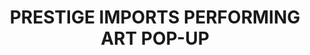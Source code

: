 ---
title: "PRESTIGE IMPORTS PERFORMING ART POP-UP"
url: /miami/prestige-imports-performing-art-pop-up/
shop: Kunst
---